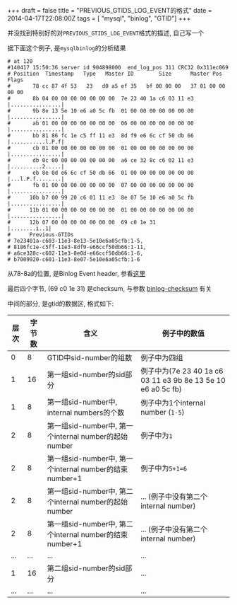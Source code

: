 +++
draft = false
title = "PREVIOUS_GTIDS_LOG_EVENT的格式"
date = 2014-04-17T22:08:00Z
tags = [ "mysql", "binlog", "GTID"]
+++

并没找到特别好的对`PREVIOUS_GTIDS_LOG_EVENT`格式的描述, 自己写一个

据下面这个例子, 是`mysqlbinlog`的分析结果

```
# at 120
#140417 15:50:36 server id 904898000  end_log_pos 311 CRC32 0x311ec069
# Position  Timestamp   Type   Master ID        Size      Master Pos    Flags
#       78 cc 87 4f 53   23   d0 a5 ef 35   bf 00 00 00   37 01 00 00   00 00
#       8b 04 00 00 00 00 00 00 00  7e 23 40 1a c6 03 11 e3 |................|
#       9b 8e 13 5e 10 e6 a0 5c fb  01 00 00 00 00 00 00 00 |................|
#       ab 01 00 00 00 00 00 00 00  06 00 00 00 00 00 00 00 |................|
#       bb 81 86 fc 1e c5 ff 11 e3  8d f9 e6 6c cf 50 db 66 |...........l.P.f|
#       cb 01 00 00 00 00 00 00 00  01 00 00 00 00 00 00 00 |................|
#       db 0c 00 00 00 00 00 00 00  a6 ce 32 8c c6 02 11 e3 |..........2.....|
#       eb 8e 0d e6 6c cf 50 db 66  01 00 00 00 00 00 00 00 |...l.P.f........|
#       fb 01 00 00 00 00 00 00 00  07 00 00 00 00 00 00 00 |................|
#      10b b7 00 99 20 c6 01 11 e3  8e 07 5e 10 e6 a0 5c fb |................|
#      11b 01 00 00 00 00 00 00 00  01 00 00 00 00 00 00 00 |................|
#      12b 07 00 00 00 00 00 00 00  69 c0 1e 31             |........i..1|
#      Previous-GTIDs
# 7e23401a-c603-11e3-8e13-5e10e6a05cfb:1-5,
# 8186fc1e-c5ff-11e3-8df9-e66ccf50db66:1-11,
# a6ce328c-c602-11e3-8e0d-e66ccf50db66:1-6,
# b7009920-c601-11e3-8e07-5e10e6a05cfb:1-6
```

从78-8a的位置, 是Binlog Event header, 参看[这里](http://dev.mysql.com/doc/internals/en/binlog-event-header.html)

最后四个字节, (69 c0 1e 31) 是checksum, 与参数 [binlog-checksum](http://dev.mysql.com/doc/refman/5.6/en/replication-options-binary-log.html#option_mysqld_binlog-checksum) 有关

中间的部分, 是gtid的数据区, 格式如下:

层次 | 字节数 | 含义 | 例子中的数值
--- | --- | --- | ---
0 | 8 | GTID中sid-number的组数 | 例子中为四组
1 | 16 | 第一组sid-number的sid部分 | 例子中为(7e 23 40 1a c6 03 11 e3 9b 8e 13 5e 10 e6 a0 5c fb)
1 | 8 | 第一组sid-number中, internal numbers的个数 | 例子中为1个internal number (`1-5`)
2 | 8 | 第一组sid-number中, 第一个internal number的起始number | 例子中为`1`
2 | 8 | 第一组sid-number中, 第一个internal number的结束number+1 | 例子中为`5+1=6`
2 | 8 | 第一组sid-number中, 第二个internal number的起始number | ... (例子中没有第二个internal number)
2 | 8 | 第一组sid-number中, 第二个internal number的结束number+1 | ... (例子中没有第二个internal number)
... | ... | ... | ...
1 | 16 | 第二组sid-number的sid部分 | ...
... | ... | ... | ...